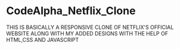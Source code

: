 # CodeAlpha_Netflix_Clone
THIS IS BASICALLY A RESPONSIVE CLONE OF NETFLIX'S OFFICIAL WEBSITE ALONG WITH MY ADDED DESIGNS WITH THE HELP OF HTML,CSS AND JAVASCRIPT
